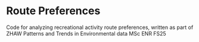 # Route Preferences

Code for analyzing recreational activity route preferences, written as part of ZHAW Patterns and Trends in Environmental data MSc ENR FS25
